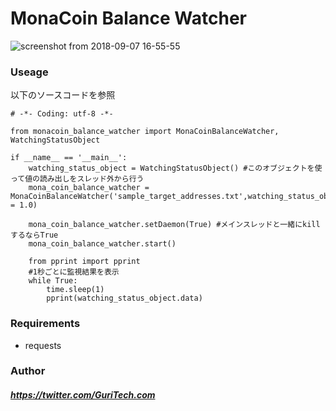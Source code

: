 # MonaCoin Balance Watcher
![screenshot from 2018-09-07 16-55-55](https://user-images.githubusercontent.com/36693422/45206123-2db2f280-b2bf-11e8-840f-0272ee7dbcf8.png)

### Useage
以下のソースコードを参照
```#!/usr/bin/python
# -*- Coding: utf-8 -*-

from monacoin_balance_watcher import MonaCoinBalanceWatcher, WatchingStatusObject

if __name__ == '__main__':
	watching_status_object = WatchingStatusObject() #このオブジェクトを使って値の読み出しをスレッド外から行う
	mona_coin_balance_watcher = MonaCoinBalanceWatcher('sample_target_addresses.txt',watching_status_object,api_interval = 1.0)

	mona_coin_balance_watcher.setDaemon(True) #メインスレッドと一緒にkillするならTrue
	mona_coin_balance_watcher.start()

	from pprint import pprint
	#1秒ごとに監視結果を表示
	while True:
		time.sleep(1)
		pprint(watching_status_object.data)
```


### Requirements
 * requests

### Author
#####  https://twitter.com/GuriTech.com

